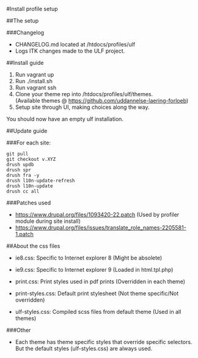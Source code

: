 #Install profile setup

##The setup

###Changelog
* CHANGELOG.md located at /htdocs/profiles/ulf
* Logs ITK changes made to the ULF project.

##Install guide
1. Run vagrant up
2. Run ./install.sh
3. Run vagrant ssh
4. Clone your theme rep into /htdocs/profiles/ulf/themes.   
(Available themes @ https://github.com/uddannelse-laering-forloeb)
5. Setup site through UI, making choices along the way.

You should now have an empty ulf installation.

##Update guide

###For each site:
```
git pull
git checkout v.XYZ
drush updb
drush spr
drush fra -y
drush l10n-update-refresh
drush l10n-update
drush cc all
```

###Patches used
* https://www.drupal.org/files/1093420-22.patch (Used by profiler module during site install)
* https://www.drupal.org/files/issues/translate_role_names-2205581-1.patch

##About the css files
- ie8.css: Specific to Internet explorer 8 (Might be absolete)

- ie9.css: Specific to Internet explorer 9 (Loaded in html.tpl.php)

- print.css: Print styles used in pdf prints (Overridden in each theme)

- print-styles.css: Default print stylesheet (Not theme specific/Not overridden)

- ulf-styles.css: Compiled scss files from default theme (Used in all themes)

###Other
- Each theme has theme specific styles that override specific selectors. But the default styles (ulf-styles.css) are always used.


